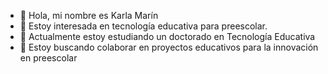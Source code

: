 - 👋 Hola, mi nombre es Karla Marín
- 👀 Estoy interesada en tecnología educativa para preescolar.
- 🌱 Actualmente estoy estudiando un doctorado en Tecnología Educativa 
- 💞️ Estoy buscando colaborar en proyectos educativos para la innovación en preescolar


<!---
Karla1505/Karla1505 is a ✨ special ✨ repository because its `README.md` (this file) appears on your GitHub profile.
You can click the Preview link to take a look at your changes.
--->

